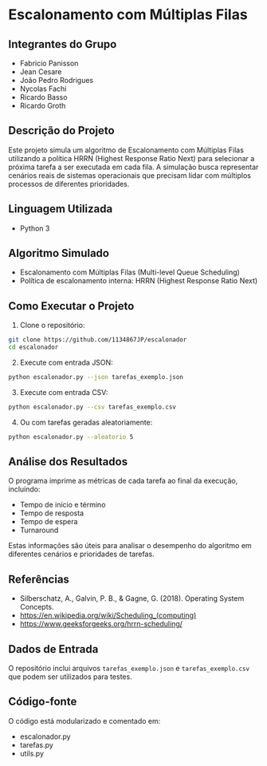 # Escalonamento com Múltiplas Filas

## Integrantes do Grupo
- Fabricio Panisson  
- Jean Cesare  
- João Pedro Rodrigues  
- Nycolas Fachi  
- Ricardo Basso  
- Ricardo Groth  

## Descrição do Projeto
Este projeto simula um algoritmo de Escalonamento com Múltiplas Filas utilizando a política HRRN (Highest Response Ratio Next) para selecionar a próxima tarefa a ser executada em cada fila. A simulação busca representar cenários reais de sistemas operacionais que precisam lidar com múltiplos processos de diferentes prioridades.

## Linguagem Utilizada
- Python 3

## Algoritmo Simulado
- Escalonamento com Múltiplas Filas (Multi-level Queue Scheduling)
- Política de escalonamento interna: HRRN (Highest Response Ratio Next)

## Como Executar o Projeto

1. Clone o repositório:
```bash
git clone https://github.com/1134867JP/escalonador
cd escalonador
```

2. Execute com entrada JSON:
```bash
python escalonador.py --json tarefas_exemplo.json
```

3. Execute com entrada CSV:
```bash
python escalonador.py --csv tarefas_exemplo.csv
```

4. Ou com tarefas geradas aleatoriamente:
```bash
python escalonador.py --aleatorio 5
```

## Análise dos Resultados
O programa imprime as métricas de cada tarefa ao final da execução, incluindo:
- Tempo de início e término
- Tempo de resposta
- Tempo de espera
- Turnaround

Estas informações são úteis para analisar o desempenho do algoritmo em diferentes cenários e prioridades de tarefas.

## Referências
- Silberschatz, A., Galvin, P. B., & Gagne, G. (2018). Operating System Concepts.
- https://en.wikipedia.org/wiki/Scheduling_(computing)
- https://www.geeksforgeeks.org/hrrn-scheduling/

## Dados de Entrada
O repositório inclui arquivos `tarefas_exemplo.json` e `tarefas_exemplo.csv` que podem ser utilizados para testes.

## Código-fonte
O código está modularizado e comentado em:
- escalonador.py
- tarefas.py
- utils.py
